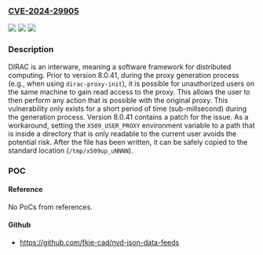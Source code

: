 ### [CVE-2024-29905](https://cve.mitre.org/cgi-bin/cvename.cgi?name=CVE-2024-29905)
![](https://img.shields.io/static/v1?label=Product&message=DIRAC&color=blue)
![](https://img.shields.io/static/v1?label=Version&message=%3D%20%3C%208.0.41%20&color=brighgreen)
![](https://img.shields.io/static/v1?label=Vulnerability&message=CWE-668%3A%20Exposure%20of%20Resource%20to%20Wrong%20Sphere&color=brighgreen)

### Description

DIRAC is an interware, meaning a software framework for distributed computing. Prior to version 8.0.41, during the proxy generation process (e.g., when using `dirac-proxy-init`), it is possible for unauthorized users on the same machine to gain read access to the proxy. This allows the user to then perform any action that is possible with the original proxy. This vulnerability only exists for a short period of time (sub-millsecond) during the generation process. Version 8.0.41 contains a patch for the issue. As a workaround, setting the `X509_USER_PROXY` environment variable to a path that is inside a directory that is only readable to the current user avoids the potential risk. After the file has been written, it can be safely copied to the standard location (`/tmp/x509up_uNNNN`).

### POC

#### Reference
No PoCs from references.

#### Github
- https://github.com/fkie-cad/nvd-json-data-feeds

